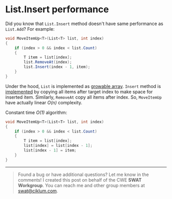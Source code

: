 # List.Insert performance
Did you know that `List.Insert` method doesn't have same performance as `List.Add`? For example:

```csharp
void MoveItemUp<T>(List<T> list, int index)
{
    if (index > 0 && index < list.Count)
    {
        T item = list[index];
        list.RemoveAt(index);
        list.Insert(index - 1, item);
    }
}
```

Under the hood, `List` is implemented as [growable array](https://en.wikipedia.org/wiki/Dynamic_array). `Insert` method is [implemented](https://source.dot.net/#System.Private.CoreLib/src/libraries/System.Private.CoreLib/src/System/Collections/Generic/List.cs,770) by copying all items after target index to make space for inserted item. Similarly, `RemoveAt` copy all items after index. So, `MoveItemUp` have actually linear *O(n)* complexity.

Constant time *O(1)* algorithm:

```csharp
void MoveItemUp<T>(List<T> list, int index)
{
    if (index > 0 && index < list.Count)
    {
        T item = list[index];
        list[index] = list[index - 1];
        list[index - 1] = item;
    }
}
```

---

> Found a bug or have additional questions? Let me know in the comments! I created this post on behalf of the CWE **SWAT Workgroup**. You can reach me and other group members at swat@ciklum.com.